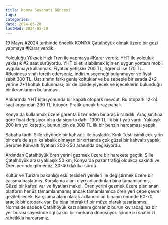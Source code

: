```yaml
---
title: Konya Seyahati Güncesi
tags:
categories:
date: 2024-05-20
lastMod: 2024-05-20
---
```

19 Mayıs #2024 tarihinde öncelik KONYA Çatalhöyük olmak üzere bir gezi yapmaya #Karar verdik.

Yolculuğu Yüksek Hızlı Tren ile yapmaya #Karar verdik. YHT ile yolculuk yaklaşık #2 saat sürüyordu. YHT bileti alabilmek için en uygun yöntem mobil uygulamayı kullanmak. Fiyatlar yetişkin 200 TL, öğrenci ise 170 TL. #Business sınıfı tercih ederseniz, indirim seçeneği bulunmuyor ve fiyatı sabit 300 TL. Üst sınıfın farkı geniş koltuklar ve bu sebeple bir sırada 2+2 yerine 2+1 koltuk bulunması; bir de içinde yiyecek ve içeceklerin bulunduğu bir ikramlarının bulunması.

Ankara'da YHT istasyonunda bir kapalı otopark mevcut. Bu otopark 12-24 saat arasından 290 TL tutuyor. Pratik ancak biraz pahalı.

Konya'da kullanmak üzere garenta üzerinden bir araç kiraladık. Araç sınıfına göre fiyat değişiyor olsa da sigorta dahil 1300 TL lik bir fiyatı vardı. Yaklaşık 200 km yol katettik, bunun için de 300 TL lik bir benzin harcaması yaptık.

Sabaha tarihi Sille köyünde bir kahvaltı ile başladık. Kırık Testi isimli çok şirin bir cafe de aşırı kalabalık olmayan bir ortamda çok güzel bir kahvaltı yaptık. Serpme Kahvaltı fiyatları 200-250 arasında değişiyordu.

Ardından Çatalhöyük ören yerini gezmek üzere bir harekete geçtik. Sille Çatalhöyük arası yaklaşık 50 km, Konya'da pazar trafiği oldukça sakindi ve Ören yerinde gitmemiz, 30-40 dakika sürdü.

Kültür ve Turizm bakanlığı eski tesisleri yenileri ile değiştirmek üzere bir çalışma başlatmış. Karşılama alanı diye adlandırılan bina tamamlanmış. Güzel bir kafesi var ve fiyatları makul. Ören yerini gezmek üzere planlanan platform henüz tamamlanmamış ancak tamamlanınca ören yeri çepe çevre gezilebilecek. Karşılama alanı olarak adlandırılan binanın önünde 60-70 araçlık bir otopark var. Bu bina interaktif bir müze olarak tasarlanmış. Normalde sadece Çatalhöyük kazı alanını görseniz burun kıvıracağınız bir yer burası sayesinde ilgi çakici bir mekana dönüşüyor. İçinde iki saatinizi rahatlıkla harcarsınız.


